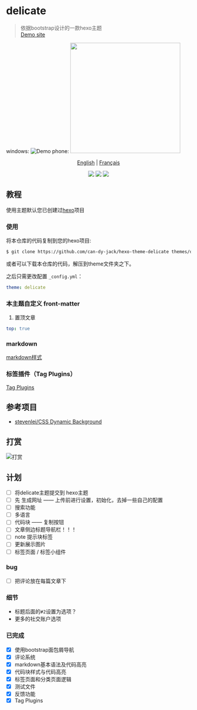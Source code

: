# delicate

> 依据bootstrap设计的一款hexo主题  
> [Demo site](https://kartjim.top/delicate)

windows:
![Demo](https://z3.ax1x.com/2021/11/09/IYRVcd.jpg)
phone:
<img src="https://z3.ax1x.com/2021/11/09/IYRh4O.jpg" width=300/>


<div align="center">

[English](/README-EN.md) | [Français](/README_fr.md)

</div>

<div align="center">
<a href="https://nodejs.org"><img src="https://img.shields.io/badge/node-%3E%3D10.9.0-blue"></a>
<a href="https://hexo.io"><img src="https://img.shields.io/badge/hexo-4.3.0-brightgreen"></a>
<a href="https://github.com/can-dy-jack/hexo-theme-delicate/blob/master/LICENSE"><img src="https://img.shields.io/badge/license-MIT-orange"></a>
</div>

## 教程

使用主题默认您已创建过[hexo](https://hexo.io)项目

### 使用

将本仓库的代码复制到您的hexo项目:

```bash
$ git clone https://github.com/can-dy-jack/hexo-theme-delicate themes/delicate
```

或者可以下载本仓库的代码，解压到theme文件夹之下。

之后只需更改配置 `_config.yml`：

```yml
theme: delicate
```

### 本主题自定义 front-matter

1. 置顶文章

```yml
top: true
```

### markdown

[markdown样式](https://kartjim.top/delicate/2021/11/14/markdown%E6%B5%8B%E8%AF%95%E6%96%87%E4%BB%B6/)

### 标签插件（Tag Plugins）

[Tag Plugins](https://kartjim.top/delicate/2021/11/12/code-test/)

## 参考项目

- [stevenlei/CSS Dynamic Background](https://codepen.io/stevenlei/pen/ZEJxXGL?editors=1100)

## 打赏

![打赏](https://z3.ax1x.com/2021/11/17/I4XS4x.jpg)

## 计划

- [ ] 将delicate主题提交到 hexo主题
- [ ] 先 生成网址 —— 上传前进行设置，初始化，去掉一些自己的配置
- [ ] 搜索功能
- [ ] 多语言
- [ ] 代码块 —— 复制按钮
- [ ] 文章侧边标题导航栏！！！
- [ ] note 提示块标签
- [ ] 更新展示图片
- [ ] 标签页面 / 标签小组件

### bug

- [ ] 把评论放在每篇文章下

### 细节

- 标题后面的`#2`设置为选项？
- 更多的社交账户选项

### 已完成

- [x] 使用bootstrap面包屑导航
- [x] 评论系统
- [x] markdown基本语法及代码高亮
- [x] 代码块样式与代码高亮
- [x] 标签页面和分类页面逻辑
- [x] 测试文件
- [x] 反馈功能
- [x] Tag Plugins
